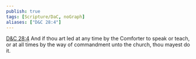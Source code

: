 ```yaml
---
publish: true
tags: [Scripture/DaC, noGraph]
aliases: ["D&C 28:4"]
---
```

[D&C 28:4](https://churchofjesuschrist.org/study/scriptures/dc-testament/dc/28?lang=eng&id=p4#p4) And if thou art led at any time by the Comforter to speak or teach, or at all times by the way of commandment unto the church, thou mayest do it.
